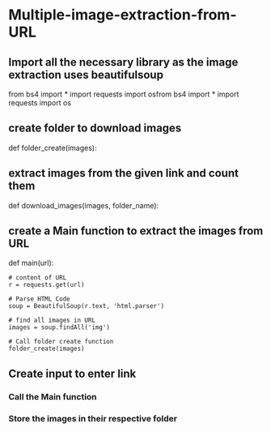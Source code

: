 # Multiple-image-extraction-from-URL


## Import all the necessary library as the image extraction uses beautifulsoup
from bs4 import *
import requests
import osfrom bs4 import *
import requests
import os

## create folder to download images
def folder_create(images):


## extract images from the given link and count them

def download_images(images, folder_name):

## create a Main function to extract the images from URL

def main(url):
   
    # content of URL
    r = requests.get(url)
 
    # Parse HTML Code
    soup = BeautifulSoup(r.text, 'html.parser')
 
    # find all images in URL
    images = soup.findAll('img')
 
    # Call folder create function
    folder_create(images)
    
## Create input to enter link 

### Call the Main function

### Store the images in their respective folder






